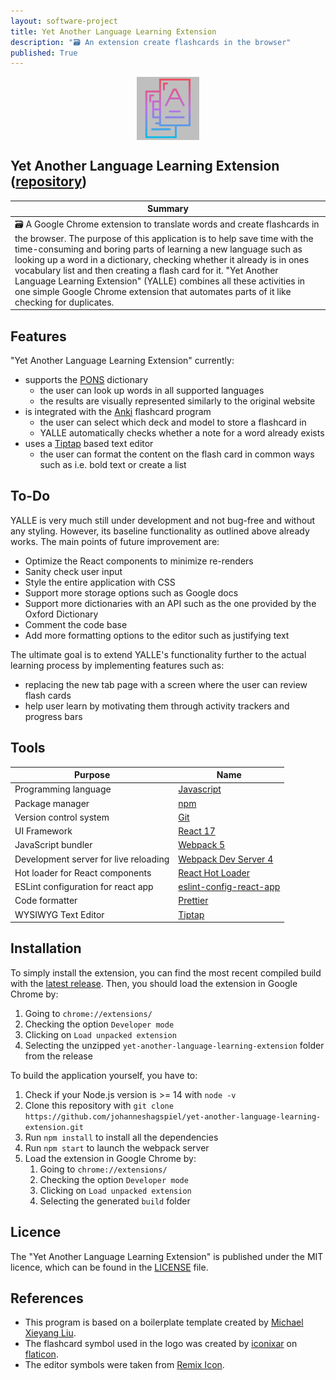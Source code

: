 ```yaml
---
layout: software-project
title: Yet Another Language Learning Extension
description: "🗃️ An extension create flashcards in the browser"
published: True
---
```


<img src="/assets/software-project/yet-another-language-learning-extension/github_logo.png" alt="Yet Another Language Learning Extension Logo" width="20%" style="display: block; margin: 0 auto"/>

## Yet Another Language Learning Extension ([repository](https://github.com/johanneshagspiel/yet-another-language-learning-extension))

| Summary  |
| -------------------------------------------------- |
| 🗃️ A Google Chrome extension to translate words and create flashcards in the browser. The purpose of this application is to help save time with the time-consuming and boring parts of learning a new language such as looking up a word in a dictionary, checking whether it already is in ones vocabulary list and then creating a flash card for it. "Yet Another Language Learning Extension" (YALLE) combines all these activities in one simple Google Chrome extension that automates parts of it like checking for duplicates. |

## Features  

"Yet Another Language Learning Extension" currently:
- supports the [PONS](https://en.pons.com/) dictionary
  - the user can look up words in all supported languages
  - the results are visually represented similarly to the original website
- is integrated with the [Anki](https://apps.ankiweb.net/) flashcard program
  - the user can select which deck and model to store a flashcard in
  - YALLE automatically checks whether a note for a word already exists
- uses a [Tiptap](https://tiptap.dev/) based text editor
  - the user can format the content on the flash card in common ways such as i.e. bold text or create a list

## To-Do

YALLE is very much still under development and not bug-free and without any styling. However, its baseline functionality as outlined above already works. The main points of future improvement are: 

- Optimize the React components to minimize re-renders
- Sanity check user input
- Style the entire application with CSS 
- Support more storage options such as Google docs
- Support more dictionaries with an API such as the one provided by the Oxford Dictionary
- Comment the code base
- Add more formatting options to the editor such as justifying text

The ultimate goal is to extend YALLE's functionality further to the actual learning process by implementing features such as:
- replacing the new tab page with a screen where the user can review flash cards 
- help user learn by motivating them through activity trackers and progress bars 

## Tools

| Purpose                               | Name                                                                            |
|---------------------------------------|---------------------------------------------------------------------------------|
| Programming language                  | [Javascript](https://nodejs.org/en/)                                            |
| Package manager                       | [npm](https://www.npmjs.com/)                                                   |
| Version control system                | [Git](https://git-scm.com/)                                                     |  
| UI Framework                          | [React 17](https://reactjs.org)                                                 | 
| JavaScript bundler                    | [Webpack 5](https://webpack.js.org/)                                            |
| Development server for live reloading | [Webpack Dev Server 4](https://webpack.js.org/configuration/dev-server/)        | 
| Hot loader for React components       | [React Hot Loader](https://github.com/gaearon/react-hot-loader)                 |
| ESLint configuration for react app    | [eslint-config-react-app](https://www.npmjs.com/package/eslint-config-react-app) |
 | Code formatter                        | [Prettier](https://prettier.io/)                                                |
| WYSIWYG Text Editor |[Tiptap](https://tiptap.dev/)                                                    |

## Installation

To simply install the extension, you can find the most recent compiled build with the [latest release](https://github.com/johanneshagspiel/yet-another-language-learning-extension/releases/). Then, you should load the extension in Google Chrome by:
1. Going to `chrome://extensions/`
2. Checking the option `Developer mode`
3. Clicking on `Load unpacked extension`
4. Selecting the unzipped `yet-another-language-learning-extension` folder from the release

To build the application yourself, you have to:

1. Check if your Node.js version is >= 14 with `node -v`
2. Clone this repository with `git clone https://github.com/johanneshagspiel/yet-another-language-learning-extension.git`
3. Run `npm install` to install all the dependencies
4. Run `npm start` to launch the webpack server
5. Load the extension in Google Chrome by:
   1. Going to `chrome://extensions/`
   2. Checking the option `Developer mode`
   3. Clicking on `Load unpacked extension`
   4. Selecting the generated `build` folder

## Licence

The "Yet Another Language Learning Extension" is published under the MIT licence, which can be found in the [LICENSE](https://github.com/johanneshagspiel/yet-another-language-learning-extension/blob/main/LICENSE) file. 

## References

- This program is based on a boilerplate template created by [Michael Xieyang Liu](https://github.com/lxieyang/chrome-extension-boilerplate-react).
- The flashcard symbol used in the logo was created by [iconixar](https://www.flaticon.com/de/autoren/iconixar) on [flaticon](https://www.flaticon.com/free-icons/flashcard).
- The editor symbols were taken from [Remix Icon](https://remixicon.com/).